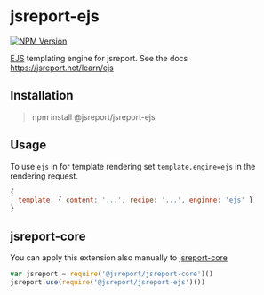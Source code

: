 # jsreport-ejs
[![NPM Version](http://img.shields.io/npm/v/@jsreport/jsreport-ejs.svg?style=flat-square)](https://npmjs.com/package/@jsreport/jsreport-ejs)

[EJS](http://www.embeddedjs.com/) templating engine for jsreport.
See the docs https://jsreport.net/learn/ejs

## Installation
> npm install @jsreport/jsreport-ejs

## Usage
To use `ejs` in for template rendering set `template.engine=ejs` in the rendering request.

```js
{
  template: { content: '...', recipe: '...', enginne: 'ejs' }
}
```

## jsreport-core
You can apply this extension also manually to [jsreport-core](https://github.com/jsreport/jsreport/tree/master/packages/jsreport-core)

```js
var jsreport = require('@jsreport/jsreport-core')()
jsreport.use(require('@jsreport/jsreport-ejs')())
```
